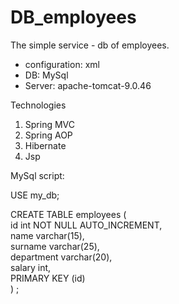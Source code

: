 # DB_employees

The simple service - db of employees.

<ul>
 <li>configuration: xml</li>
 <li>DB: MySql</li>
 <li>Server: apache-tomcat-9.0.46</li>
 </ul>

<p>
Technologies
</p>
<ol>
 <li> Spring MVC</li>
 <li>Spring AOP</li>
 <li>Hibernate</li>
 <li>Jsp</li>
</ol>


MySql script:

<p>

USE my_db;<br>

CREATE TABLE employees (<br>
id int NOT NULL AUTO_INCREMENT,<br>
name varchar(15),<br>
surname varchar(25),<br>
department varchar(20),<br>
salary int,<br>
PRIMARY KEY (id)<br>
) ;

</p>




    